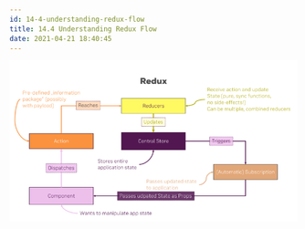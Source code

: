 ```yaml
---
id: 14-4-understanding-redux-flow
title: 14.4 Understanding Redux Flow
date: 2021-04-21 18:40:45
---
```


![](assets/4-1-redux-learning-card.png)

